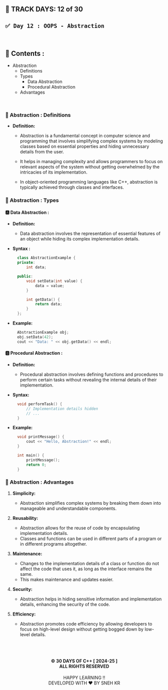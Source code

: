 ## 📅 TRACK DAYS: 12 of 30

## `✅ Day 12 : OOPS - Abstraction`

</br>

## 📑 Contents :

- Abstraction
  - Definitions
  - Types
    - Data Abstraction
    - Procedural Abstraction
  - Advantages

</br>

### 🍬 Abstraction : Definitions

- **Definition:**

  - Abstraction is a fundamental concept in computer science and programming that involves simplifying complex systems by modeling classes based on essential properties and hiding unnecessary details from the user.

  - It helps in managing complexity and allows programmers to focus on relevant aspects of the system without getting overwhelmed by the intricacies of its implementation.

  - In object-oriented programming languages like C++, abstraction is typically achieved through classes and interfaces.

### 🍬 Abstraction : Types

#### 🅰️ Data Abstraction :

- **Definition:**

  - Data abstraction involves the representation of essential features of an object while hiding its complex implementation details.

- **Syntax :**

  ```cpp
    class AbstractionExample {
    private:
        int data;

    public:
        void setData(int value) {
            data = value;
        }

        int getData() {
            return data;
        }
    };

  ```

- **Example:**

  ```cpp
    AbstractionExample obj;
    obj.setData(42);
    cout << "Data: " << obj.getData() << endl;

  ```

#### 🅱️ Procedural Abstraction :

- **Definition:**

  - Procedural abstraction involves defining functions and procedures to perform certain tasks without revealing the internal details of their implementation.

- **Syntax:**

  ```cpp
    void performTask() {
        // Implementation details hidden
        // ...
    }

  ```

- **Example:**

  ```cpp
    void printMessage() {
        cout << "Hello, Abstraction!" << endl;
    }

    int main() {
        printMessage();
        return 0;
    }

  ```

### 🍬 Abstraction : Advantages

1. **Simplicity:**

   - Abstraction simplifies complex systems by breaking them down into manageable and understandable components.

2. **Reusability:**

   - Abstraction allows for the reuse of code by encapsulating implementation details.
   - Classes and functions can be used in different parts of a program or in different programs altogether.

3. **Maintenance:**

   - Changes to the implementation details of a class or function do not affect the code that uses it, as long as the interface remains the same.
   - This makes maintenance and updates easier.

4. **Security:**

   - Abstraction helps in hiding sensitive information and implementation details, enhancing the security of the code.

5. **Efficiency:**

   - Abstraction promotes code efficiency by allowing developers to focus on high-level design without getting bogged down by low-level details.

</br></br>

<h4 align="center">
© 30 DAYS OF C++ [ 2024-25 ] </br>
ALL RIGHTS RESERVED
</h4>

<p align="center">
HAPPY LEARNING !!</br>
DEVELOPED WITH ❤️ BY SNEH KR
</p>
